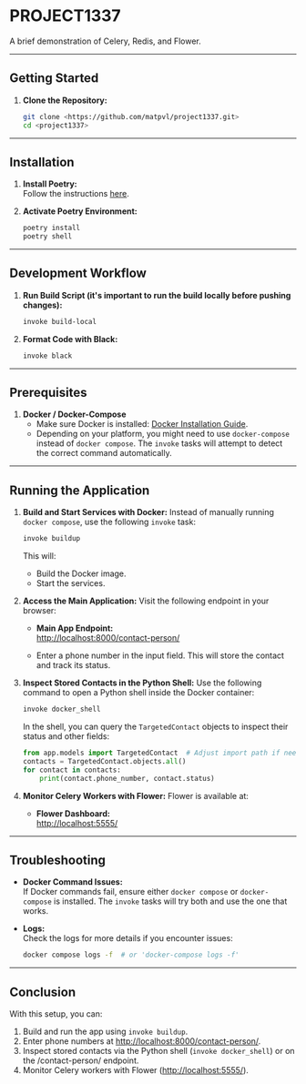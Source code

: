
# PROJECT1337

A brief demonstration of Celery, Redis, and Flower.

---

## Getting Started

1. **Clone the Repository:**
   ```bash
   git clone <https://github.com/matpvl/project1337.git>
   cd <project1337>
   ```

---

## Installation

1. **Install Poetry:**  
   Follow the instructions [here](https://python-poetry.org/docs/#installation).

2. **Activate Poetry Environment:**
   ```bash
   poetry install
   poetry shell
   ```

---

## Development Workflow

1. **Run Build Script (it's important to run the build locally before pushing changes):**
   ```bash
   invoke build-local
   ```

2. **Format Code with Black:**
   ```bash
   invoke black
   ```

---

## Prerequisites

1. **Docker / Docker-Compose**  
   - Make sure Docker is installed: [Docker Installation Guide](https://docs.docker.com/get-docker/).  
   - Depending on your platform, you might need to use `docker-compose` instead of `docker compose`. The `invoke` tasks will attempt to detect the correct command automatically.

---

## Running the Application

1. **Build and Start Services with Docker:**
   Instead of manually running `docker compose`, use the following `invoke` task:

   ```bash
   invoke buildup
   ```

   This will:
   - Build the Docker image.
   - Start the services.

2. **Access the Main Application:**
   Visit the following endpoint in your browser:

   - **Main App Endpoint:**  
     [http://localhost:8000/contact-person/](http://localhost:8000/contact-person/)

   - Enter a phone number in the input field. This will store the contact and track its status.

3. **Inspect Stored Contacts in the Python Shell:**
   Use the following command to open a Python shell inside the Docker container:

   ```bash
   invoke docker_shell
   ```

   In the shell, you can query the `TargetedContact` objects to inspect their status and other fields:

   ```python
   from app.models import TargetedContact  # Adjust import path if needed
   contacts = TargetedContact.objects.all()
   for contact in contacts:
       print(contact.phone_number, contact.status)
   ```

4. **Monitor Celery Workers with Flower:**
   Flower is available at:

   - **Flower Dashboard:**  
     [http://localhost:5555/](http://localhost:5555/)

---

## Troubleshooting

- **Docker Command Issues:**  
  If Docker commands fail, ensure either `docker compose` or `docker-compose` is installed. The `invoke` tasks will try both and use the one that works.

- **Logs:**  
  Check the logs for more details if you encounter issues:

  ```bash
  docker compose logs -f  # or 'docker-compose logs -f'
  ```

---

## Conclusion

With this setup, you can:
1. Build and run the app using `invoke buildup`.
2. Enter phone numbers at [http://localhost:8000/contact-person/](http://localhost:8000/contact-person/).
3. Inspect stored contacts via the Python shell (`invoke docker_shell`) or on the /contact-person/ endpoint.
4. Monitor Celery workers with Flower ([http://localhost:5555/](http://localhost:5555/)).
